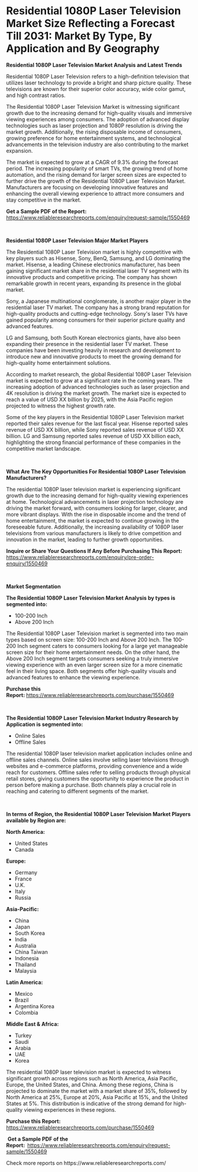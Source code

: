 <p><h1>Residential 1080P Laser Television Market Size Reflecting a Forecast Till 2031: Market By Type, By Application and By Geography</h1></p><p><strong>Residential 1080P Laser Television Market Analysis and Latest Trends</strong></p>
<p><p>Residential 1080P Laser Television refers to a high-definition television that utilizes laser technology to provide a bright and sharp picture quality. These televisions are known for their superior color accuracy, wide color gamut, and high contrast ratios.</p><p>The Residential 1080P Laser Television Market is witnessing significant growth due to the increasing demand for high-quality visuals and immersive viewing experiences among consumers. The adoption of advanced display technologies such as laser projection and 1080P resolution is driving the market growth. Additionally, the rising disposable income of consumers, growing preference for home entertainment systems, and technological advancements in the television industry are also contributing to the market expansion.</p><p>The market is expected to grow at a CAGR of 9.3% during the forecast period. The increasing popularity of smart TVs, the growing trend of home automation, and the rising demand for larger screen sizes are expected to further drive the growth of the Residential 1080P Laser Television Market. Manufacturers are focusing on developing innovative features and enhancing the overall viewing experience to attract more consumers and stay competitive in the market.</p></p>
<p><strong>Get a Sample PDF of the Report:&nbsp;</strong> <a href="https://www.reliableresearchreports.com/enquiry/request-sample/1550469">https://www.reliableresearchreports.com/enquiry/request-sample/1550469</a></p>
<p>&nbsp;</p>
<p><strong>Residential 1080P Laser Television Major Market Players</strong></p>
<p><p>The Residential 1080P Laser Television market is highly competitive with key players such as Hisense, Sony, BenQ, Samsung, and LG dominating the market. Hisense, a leading Chinese electronics manufacturer, has been gaining significant market share in the residential laser TV segment with its innovative products and competitive pricing. The company has shown remarkable growth in recent years, expanding its presence in the global market.</p><p>Sony, a Japanese multinational conglomerate, is another major player in the residential laser TV market. The company has a strong brand reputation for high-quality products and cutting-edge technology. Sony's laser TVs have gained popularity among consumers for their superior picture quality and advanced features.</p><p>LG and Samsung, both South Korean electronics giants, have also been expanding their presence in the residential laser TV market. These companies have been investing heavily in research and development to introduce new and innovative products to meet the growing demand for high-quality home entertainment solutions.</p><p>According to market research, the global Residential 1080P Laser Television market is expected to grow at a significant rate in the coming years. The increasing adoption of advanced technologies such as laser projection and 4K resolution is driving the market growth. The market size is expected to reach a value of USD XX billion by 2025, with the Asia Pacific region projected to witness the highest growth rate.</p><p>Some of the key players in the Residential 1080P Laser Television market reported their sales revenue for the last fiscal year. Hisense reported sales revenue of USD XX billion, while Sony reported sales revenue of USD XX billion. LG and Samsung reported sales revenue of USD XX billion each, highlighting the strong financial performance of these companies in the competitive market landscape.</p></p>
<p>&nbsp;</p>
<p><strong>What Are The Key Opportunities For Residential 1080P Laser Television Manufacturers?</strong></p>
<p><p>The residential 1080P laser television market is experiencing significant growth due to the increasing demand for high-quality viewing experiences at home. Technological advancements in laser projection technology are driving the market forward, with consumers looking for larger, clearer, and more vibrant displays. With the rise in disposable income and the trend of home entertainment, the market is expected to continue growing in the foreseeable future. Additionally, the increasing availability of 1080P laser televisions from various manufacturers is likely to drive competition and innovation in the market, leading to further growth opportunities.</p></p>
<p><strong>Inquire or Share Your Questions If Any Before Purchasing This Report:</strong> <a href="https://www.reliableresearchreports.com/enquiry/pre-order-enquiry/1550469">https://www.reliableresearchreports.com/enquiry/pre-order-enquiry/1550469</a></p>
<p>&nbsp;</p>
<p><strong>Market Segmentation</strong></p>
<p><strong>The Residential 1080P Laser Television Market Analysis by types is segmented into:</strong></p>
<p><ul><li>100-200 Inch</li><li>Above 200 Inch</li></ul></p>
<p><p>The Residential 1080P Laser Television market is segmented into two main types based on screen size: 100-200 Inch and Above 200 Inch. The 100-200 Inch segment caters to consumers looking for a large yet manageable screen size for their home entertainment needs. On the other hand, the Above 200 Inch segment targets consumers seeking a truly immersive viewing experience with an even larger screen size for a more cinematic feel in their living space. Both segments offer high-quality visuals and advanced features to enhance the viewing experience.</p></p>
<p><strong>Purchase this Report:&nbsp;</strong><a href="https://www.reliableresearchreports.com/purchase/1550469">https://www.reliableresearchreports.com/purchase/1550469</a></p>
<p>&nbsp;</p>
<p><strong>The Residential 1080P Laser Television Market Industry Research by Application is segmented into:</strong></p>
<p><ul><li>Online Sales</li><li>Offline Sales</li></ul></p>
<p><p>The residential 1080P laser television market application includes online and offline sales channels. Online sales involve selling laser televisions through websites and e-commerce platforms, providing convenience and a wide reach for customers. Offline sales refer to selling products through physical retail stores, giving customers the opportunity to experience the product in person before making a purchase. Both channels play a crucial role in reaching and catering to different segments of the market.</p></p>
<p>&nbsp;</p>
<p><strong>In terms of Region, the Residential 1080P Laser Television Market Players available by Region are:</strong></p>
<p>
    <p> <strong> North America: </strong>
        <ul>
            <li>United States</li>
            <li>Canada</li>
        </ul>
        </p> 
    <p> <strong> Europe: </strong>
        <ul>
            <li>Germany</li>
            <li>France</li>
            <li>U.K.</li>
            <li>Italy</li>
            <li>Russia</li>
        </ul>
        </p> 
    <p> <strong> Asia-Pacific: </strong>
        <ul>
            <li>China</li>
            <li>Japan</li>
            <li>South Korea</li>
            <li>India</li>
            <li>Australia</li>
            <li>China Taiwan</li>
            <li>Indonesia</li>
            <li>Thailand</li>
            <li>Malaysia</li>
        </ul>
        </p> 
    <p> <strong> Latin America: </strong>
        <ul>
            <li>Mexico</li>
            <li>Brazil</li>
            <li>Argentina Korea</li>
            <li>Colombia</li>
        </ul>
        </p> 
    <p> <strong> Middle East & Africa: </strong>
        <ul>
            <li>Turkey</li>
            <li>Saudi</li>
            <li>Arabia</li>
            <li>UAE</li>
            <li>Korea</li>
        </ul>
    </p>
    </p>
<p><p>The residential 1080P laser television market is expected to witness significant growth across regions such as North America, Asia Pacific, Europe, the United States, and China. Among these regions, China is projected to dominate the market with a market share of 35%, followed by North America at 25%, Europe at 20%, Asia Pacific at 15%, and the United States at 5%. This distribution is indicative of the strong demand for high-quality viewing experiences in these regions.</p></p>
<p><strong>Purchase this Report: </strong><a href="https://www.reliableresearchreports.com/purchase/1550469">https://www.reliableresearchreports.com/purchase/1550469</a></p>
<p>&nbsp;<strong>Get a Sample PDF of the Report:&nbsp;&nbsp;</strong><a href="https://www.reliableresearchreports.com/enquiry/request-sample/1550469">https://www.reliableresearchreports.com/enquiry/request-sample/1550469</a></p>
<p><strong></strong></p>
<p>Check more reports on https://www.reliableresearchreports.com/</p>